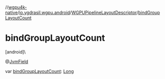 //[wgpu4k-native](../../../index.md)/[io.ygdrasil.wgpu.android](../index.md)/[WGPUPipelineLayoutDescriptor](index.md)/[bindGroupLayoutCount](bind-group-layout-count.md)

# bindGroupLayoutCount

[android]\

@[JvmField](https://kotlinlang.org/api/core/kotlin-stdlib/kotlin.jvm/-jvm-field/index.html)

var [bindGroupLayoutCount](bind-group-layout-count.md): [Long](https://kotlinlang.org/api/core/kotlin-stdlib/kotlin/-long/index.html)